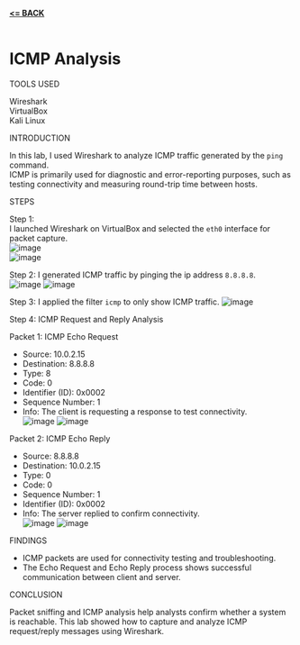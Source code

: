 [**<= BACK**](packetsniffing.md)<br><br>
# ICMP Analysis

TOOLS USED

Wireshark\
VirtualBox\
Kali Linux

INTRODUCTION

In this lab, I used Wireshark to analyze ICMP traffic generated by the `ping` command.  
ICMP is primarily used for diagnostic and error-reporting purposes, such as testing connectivity and measuring round-trip time between hosts.  

STEPS

Step 1:  
I launched Wireshark on VirtualBox and selected the `eth0` interface for packet capture.  
![image](image01.jpg)\
![image](image03.jpg)

Step 2: 
I generated ICMP traffic by pinging the ip address `8.8.8.8`.  
![image](icmp01.jpg)
![image](icmp02.jpg)

Step 3:
I applied the filter `icmp` to only show ICMP traffic.
![image](icmp03.jpg)

Step 4: ICMP Request and Reply Analysis

Packet 1: ICMP Echo Request 
- Source: 10.0.2.15  
- Destination: 8.8.8.8   
- Type: 8   
- Code: 0  
- Identifier (ID): 0x0002  
- Sequence Number: 1  
- Info: The client is requesting a response to test connectivity.  
![image](icmp03.jpg)
![image](icmp04.jpg)

Packet 2: ICMP Echo Reply   
- Source: 8.8.8.8 
- Destination: 10.0.2.15   
- Type: 0   
- Code: 0
- Sequence Number: 1  
- Identifier (ID): 0x0002  
- Info: The server replied to confirm connectivity.  
![image](icmp05.jpg)
![image](icmp06.jpg)

FINDINGS

- ICMP packets are used for connectivity testing and troubleshooting.  
- The Echo Request and Echo Reply process shows successful communication between client and server.  

CONCLUSION

Packet sniffing and ICMP analysis help analysts confirm whether a system is reachable. This lab showed how to capture and analyze ICMP request/reply messages using Wireshark.


